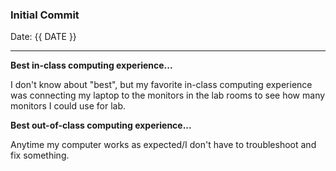 <h3>Initial Commit</h3>
Date: {{ DATE }}
<hr>

**Best in-class computing experience...**

I don't know about "best", but my favorite in-class computing experience was connecting my laptop to the monitors in the lab rooms to see how many monitors I could use for lab.

**Best out-of-class computing experience...**

Anytime my computer works as expected/I don't have to troubleshoot and fix something.

